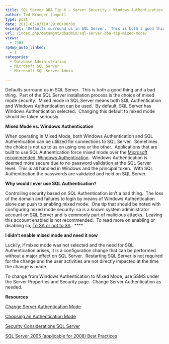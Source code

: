```yaml
---
title: SQL Server DBA Tip 6 – Server Security – Windows Authentication / SQL Authentication
author: Ted Krueger (onpnt)
type: post
date: 2011-05-03T10:29:00+00:00
excerpt: 'Defaults surround us in SQL Server.  This is both a good thing and a bad thing.  Part of the SQL Server installation process is the choice of mixed mode security.  Mixed mode in SQL Server means both SQL Authentication and Windows Authentication can be&hellip;'
url: /index.php/datamgmt/dbadmin/sql-server-dba-tip-mixed-mode/
views:
  - 7383
rp4wp_auto_linked:
  - 1
categories:
  - Database Administration
  - Microsoft SQL Server
  - Microsoft SQL Server Admin

---
```

Defaults surround us in SQL Server.  This is both a good thing and a bad thing.  Part of the SQL Server installation process is the choice of mixed mode security.  Mixed mode in SQL Server means both SQL Authentication and Windows Authentication can be used.  By default, SQL Server has Windows Authentication selected.  Changing this default to mixed mode should be taken seriously.

**Mixed Mode vs. Windows Authentication**

When operating in Mixed Mode, both Windows Authentication and SQL Authentication can be utilized for connections to SQL Server.  Sometimes the choice is not up to us on using one or the other.  Applications that are built to use SQL Authentication force mixed mode over the [Microsoft recommended, Windows Authentication][1].  Windows Authentication is deemed more secure due to no password validation at the SQL Server level.  This is all handled in Windows and the principal token.  With SQL Authentication the passwords are validated and held on SQL Server.

**Why would I ever use SQL Authentication?**

Controlling security based on SQL Authentication isn’t a bad thing.  The loss of the domain and failures to login by means of Windows Authentication alone can push to enabling mixed mode.  One tip that should be noted with configuring mixed mode security: sa is a known system administrator account on SQL Server and is commonly part of malicious attacks.  Leaving this account enabled is not recommended.  To read more on enabling or disabling sa, [To SA or not to SA][2].  ****

**I didn’t enable mixed mode and need it now**

Luckily, if mixed mode was not selected and the need for SQL Authentication arises, it is a configuration change that can be performed without a major effect on SQL Server.  Restarting SQL Server is not required for the change and the user activities are not directly impacted at the time the change is made.

To change from Windows Authentication to Mixed Mode, use SSMS under the Server Properties and Security page.  Change Server Authentication as needed.

**Resources**

[Change Server Authentication Mode][3]

[Choosing an Authentication Mode][1]

[Security Considerations SQL Server][4]

[SQL Server 2005 (applicable for 2008) Best Practices][5]

 [1]: http://technet.microsoft.com/en-us/library/ms144284.aspx
 [2]: /index.php/DataMgmt/DBAdmin/to-sa-or-not-to-sa
 [3]: http://msdn.microsoft.com/en-us/library/ms188670.aspx
 [4]: http://msdn.microsoft.com/en-us/library/ms161948(v=sql.90).aspx
 [5]: http://download.microsoft.com/download/8/5/e/85eea4fa-b3bb-4426-97d0-7f7151b2011c/SQL2005SecBestPract.doc